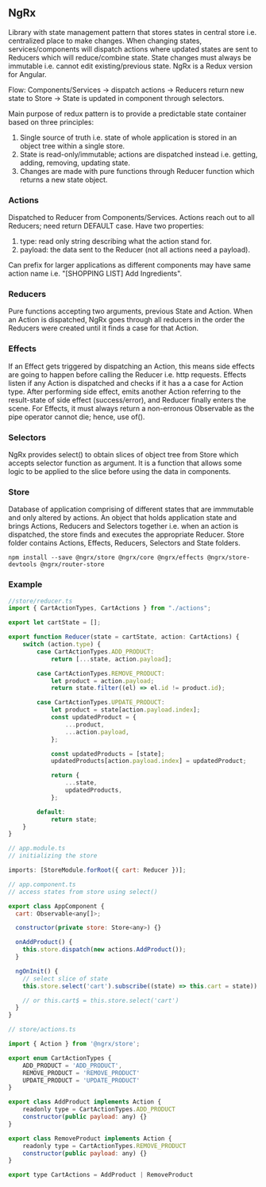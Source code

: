 ## NgRx

Library with state management pattern that stores states in central store i.e. centralized place to make changes. When changing states, services/components will dispatch actions where updated states are sent to Reducers which will reduce/combine state. State changes must always be immutable i.e. cannot edit existing/previous state. NgRx is a Redux version for Angular.

Flow: Components/Services -> dispatch actions -> Reducers return new state to Store -> State is updated in component through selectors.

Main purpose of redux pattern is to provide a predictable state container based on three principles:

1. Single source of truth i.e. state of whole application is stored in an object tree within a single store.
2. State is read-only/immutable; actions are dispatched instead i.e. getting, adding, removing, updating state.
3. Changes are made with pure functions through Reducer function which returns a new state object.

### Actions

Dispatched to Reducer from Components/Services. Actions reach out to all Reducers; need return DEFAULT case. Have two properties:

1. type: read only string describing what the action stand for.
2. payload: the data sent to the Reducer (not all actions need a payload).

Can prefix for larger applications as different components may have same action name i.e. "[SHOPPING LIST] Add Ingredients".

### Reducers

Pure functions accepting two arguments, previous State and Action. When an Action is dispatched, NgRx goes through all reducers in the order the Reducers were created until it finds a case for that Action.

### Effects

If an Effect gets triggered by dispatching an Action, this means side effects are going to happen before calling the Reducer i.e. http requests. Effects listen if any Action is dispatched and checks if it has a a case for Action type. After performing side effect, emits another Action referring to the result-state of side effect (success/error), and Reducer finally enters the scene. For Effects, it must always return a non-erronous Observable as the pipe operator cannot die; hence, use of().

### Selectors

NgRx provides select() to obtain slices of object tree from Store which accepts selector function as argument. It is a function that allows some logic to be applied to the slice before using the data in components.

### Store

Database of application comprising of different states that are immmutable and only altered by actions. An object that holds application state and brings Actions, Reducers and Selectors together i.e. when an action is dispatched, the store finds and executes the appropriate Reducer. Store folder contains Actions, Effects, Reducers, Selectors and State folders.

```
npm install --save @ngrx/store @ngrx/core @ngrx/effects @ngrx/store-devtools @ngrx/router-store
```

### Example

```javascript
//store/reducer.ts
import { CartActionTypes, CartActions } from "./actions";

export let cartState = [];

export function Reducer(state = cartState, action: CartActions) {
    switch (action.type) {
        case CartActionTypes.ADD_PRODUCT:
            return [...state, action.payload];

        case CartActionTypes.REMOVE_PRODUCT:
            let product = action.payload;
            return state.filter((el) => el.id != product.id);

        case CartActionTypes.UPDATE_PRODUCT:
            let product = state[action.payload.index];
            const updatedProduct = {
                ...product,
                ...action.payload,
            };

            const updatedProducts = [state];
            updatedProducts[action.payload.index] = updatedProduct;

            return {
                ...state,
                updatedProducts,
            };

        default:
            return state;
    }
}
```

```js
// app.module.ts
// initializing the store

imports: [StoreModule.forRoot({ cart: Reducer })];
```

```js
// app.component.ts
// access states from store using select()

export class AppComponent {
  cart: Observable<any[]>;

  constructor(private store: Store<any>) {}

  onAddProduct() {
    this.store.dispatch(new actions.AddProduct());
  }

  ngOnInit() {
    // select slice of state
    this.store.select('cart').subscribe((state) => this.cart = state))

    // or this.cart$ = this.store.select('cart')
  }
}
```

```js
// store/actions.ts

import { Action } from '@ngrx/store';

export enum CartActionTypes {
    ADD_PRODUCT = 'ADD_PRODUCT',
    REMOVE_PRODUCT = 'REMOVE_PRODUCT'
    UPDATE_PRODUCT = 'UPDATE_PRODUCT'
}

export class AddProduct implements Action {
    readonly type = CartActionTypes.ADD_PRODUCT
    constructor(public payload: any) {}
}

export class RemoveProduct implements Action {
    readonly type = CartActionTypes.REMOVE_PRODUCT
    constructor(public payload: any) {}
}

export type CartActions = AddProduct | RemoveProduct
```
